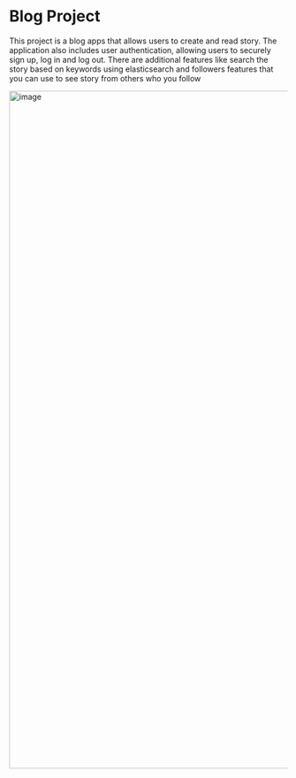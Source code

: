 # Blog Project
This project is a blog apps that allows users to create and read story. The application also includes user authentication, allowing users to securely sign up, log in and log out. There are additional features like search the story based on keywords using elasticsearch and followers features that you can use to see story from others who you follow

<img width="1225" alt="image" src="https://user-images.githubusercontent.com/54394527/234802940-33aaf4c2-bd3a-4216-a073-218a1743f8e3.png">
